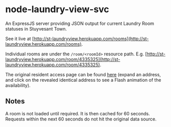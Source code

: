 node-laundry-view-svc
=====================

An ExpressJS server providing JSON output for current Laundry Room statuses in Stuyvesant Town.

See it live at [http://st-laundryview.herokuapp.com/rooms](http://st-laundryview.herokuapp.com/rooms).

Individual rooms are under the `/room/<roomId>` resource path. E.g. [http://st-laundryview.herokuapp.com/room/4335325](http://st-laundryview.herokuapp.com/room/4335325).

The original resident access page can be found [here](http://www.laundryview.com/lvs.php?s=219) (expand an address, and click on the revealed identical address to see a Flash animation of the availability).

## Notes
A room is not loaded until required. It is then cached for 60 seconds. Requests within the next 60 seconds do not hit the original data source.
